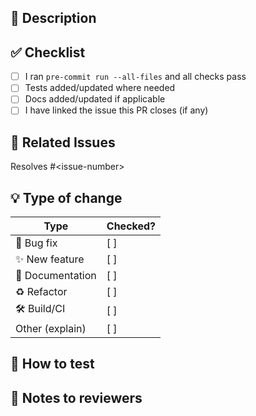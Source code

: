 <!--
  Pull Request Template
  =====================
  Provide a high-quality, concise description of your changes.
  PRs that follow this template are easier to review and merge.
-->

## 📄 Description

<!-- What does this PR change? Why is it needed? -->

## ✅ Checklist

- [ ] I ran `pre-commit run --all-files` and all checks pass
- [ ] Tests added/updated where needed
- [ ] Docs added/updated if applicable
- [ ] I have linked the issue this PR closes (if any)

## 🔗 Related Issues

Resolves #\<issue-number>

## 💡 Type of change

| Type            | Checked? |
|-----------------|----------|
| 🐞 Bug fix      | [ ] |
| ✨ New feature   | [ ] |
| 📝 Documentation | [ ] |
| ♻️ Refactor      | [ ] |
| 🛠️ Build/CI      | [ ] |
| Other (explain) | [ ] |

## 🧪 How to test

<!-- Steps reviewers can run to verify functionality -->

## 📝 Notes to reviewers

<!-- Anything specific reviewers should know before starting -->
